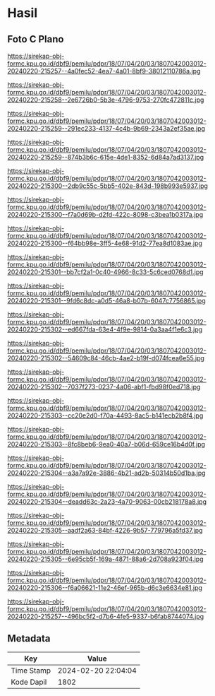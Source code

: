 # Hasil

## Foto C Plano

https://sirekap-obj-formc.kpu.go.id/dbf9/pemilu/pdpr/18/07/04/20/03/1807042003012-20240220-215257--4a0fec52-4ea7-4a01-8bf9-38012110786a.jpg

https://sirekap-obj-formc.kpu.go.id/dbf9/pemilu/pdpr/18/07/04/20/03/1807042003012-20240220-215258--2e6726b0-5b3e-4796-9753-270fc472811c.jpg

https://sirekap-obj-formc.kpu.go.id/dbf9/pemilu/pdpr/18/07/04/20/03/1807042003012-20240220-215259--291ec233-4137-4c4b-9b69-2343a2ef35ae.jpg

https://sirekap-obj-formc.kpu.go.id/dbf9/pemilu/pdpr/18/07/04/20/03/1807042003012-20240220-215259--874b3b6c-615e-4de1-8352-6d84a7ad3137.jpg

https://sirekap-obj-formc.kpu.go.id/dbf9/pemilu/pdpr/18/07/04/20/03/1807042003012-20240220-215300--2db9c55c-5bb5-402e-843d-198b993e5937.jpg

https://sirekap-obj-formc.kpu.go.id/dbf9/pemilu/pdpr/18/07/04/20/03/1807042003012-20240220-215300--f7a0d69b-d2fd-422c-8098-c3bea1b0317a.jpg

https://sirekap-obj-formc.kpu.go.id/dbf9/pemilu/pdpr/18/07/04/20/03/1807042003012-20240220-215300--f64bb98e-3ff5-4e68-91d2-77ea8d1083ae.jpg

https://sirekap-obj-formc.kpu.go.id/dbf9/pemilu/pdpr/18/07/04/20/03/1807042003012-20240220-215301--bb7cf2a1-0c40-4966-8c33-5c6ced0768d1.jpg

https://sirekap-obj-formc.kpu.go.id/dbf9/pemilu/pdpr/18/07/04/20/03/1807042003012-20240220-215301--9fd6c8dc-a0d5-46a8-b07b-6047c7756865.jpg

https://sirekap-obj-formc.kpu.go.id/dbf9/pemilu/pdpr/18/07/04/20/03/1807042003012-20240220-215302--ed667fda-63e4-4f9e-9814-0a3aa4f1e6c3.jpg

https://sirekap-obj-formc.kpu.go.id/dbf9/pemilu/pdpr/18/07/04/20/03/1807042003012-20240220-215302--54609c84-46cb-4ae2-b19f-d074fcea6e55.jpg

https://sirekap-obj-formc.kpu.go.id/dbf9/pemilu/pdpr/18/07/04/20/03/1807042003012-20240220-215302--7037f273-0237-4a06-abf1-fbd98f0ed718.jpg

https://sirekap-obj-formc.kpu.go.id/dbf9/pemilu/pdpr/18/07/04/20/03/1807042003012-20240220-215303--cc20e2d0-f70a-4493-8ac5-b141ecb2b8f4.jpg

https://sirekap-obj-formc.kpu.go.id/dbf9/pemilu/pdpr/18/07/04/20/03/1807042003012-20240220-215303--8fc8beb6-9ea0-40a7-b06d-659ce16b4d0f.jpg

https://sirekap-obj-formc.kpu.go.id/dbf9/pemilu/pdpr/18/07/04/20/03/1807042003012-20240220-215304--a3a7a92e-3886-4b21-ad2b-50314b50d1ba.jpg

https://sirekap-obj-formc.kpu.go.id/dbf9/pemilu/pdpr/18/07/04/20/03/1807042003012-20240220-215304--deadd63c-2a23-4a70-9063-00cb218178a8.jpg

https://sirekap-obj-formc.kpu.go.id/dbf9/pemilu/pdpr/18/07/04/20/03/1807042003012-20240220-215305--aadf2a63-84bf-4226-9b57-779796a5fd37.jpg

https://sirekap-obj-formc.kpu.go.id/dbf9/pemilu/pdpr/18/07/04/20/03/1807042003012-20240220-215305--6e95cb5f-169a-4871-88a6-2d708a923f04.jpg

https://sirekap-obj-formc.kpu.go.id/dbf9/pemilu/pdpr/18/07/04/20/03/1807042003012-20240220-215306--f6a06621-11e2-46ef-965b-d6c3e6634e81.jpg

https://sirekap-obj-formc.kpu.go.id/dbf9/pemilu/pdpr/18/07/04/20/03/1807042003012-20240220-215257--496bc5f2-d7b6-4fe5-9337-b6fab8744074.jpg


## Metadata

| Key        | Value               |
| ---------- | ------------------- |
| Time Stamp | 2024-02-20 22:04:04 |
| Kode Dapil | 1802                |



